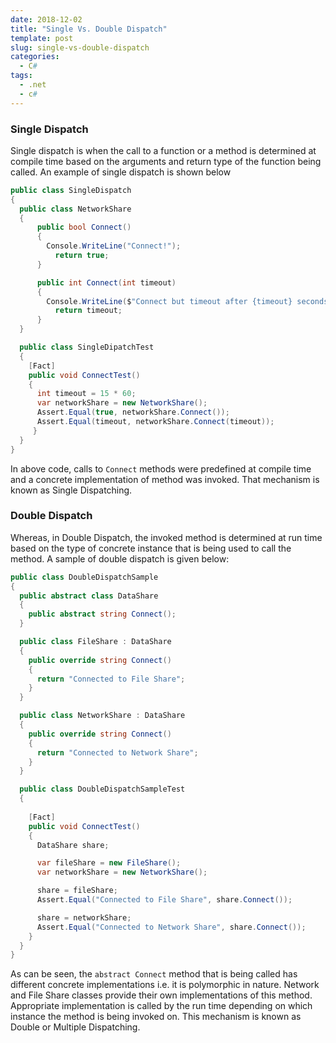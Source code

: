 ```yaml
---
date: 2018-12-02
title: "Single Vs. Double Dispatch"
template: post
slug: single-vs-double-dispatch
categories:
  - C#
tags:
  - .net
  - c#
---
```


### Single Dispatch 

Single dispatch is when the call to a function or a method is determined at compile time based on the arguments and return type of the function being called. An example of single dispatch is shown below

```csharp
public class SingleDispatch
{
  public class NetworkShare
  {
      public bool Connect()
      {
        Console.WriteLine("Connect!");
          return true;
      }

      public int Connect(int timeout)
      {
        Console.WriteLine($"Connect but timeout after {timeout} seconds");
          return timeout;
      }
  }

  public class SingleDipatchTest
  {
    [Fact]
    public void ConnectTest()
    {
      int timeout = 15 * 60;
      var networkShare = new NetworkShare();
      Assert.Equal(true, networkShare.Connect());
      Assert.Equal(timeout, networkShare.Connect(timeout));
     }
  }
}
```

In above code, calls to `Connect` methods were predefined at compile time and a concrete implementation of method was invoked. That mechanism is known as Single Dispatching.

### Double Dispatch 

Whereas, in Double Dispatch, the invoked method is determined at run time based on the type of concrete instance that is being used to call the method. A sample of double dispatch is given below:

```csharp
public class DoubleDispatchSample
{
  public abstract class DataShare
  {
    public abstract string Connect();
  } 

  public class FileShare : DataShare
  {
    public override string Connect()
    {
      return "Connected to File Share";
    }
  }

  public class NetworkShare : DataShare
  {
    public override string Connect()
    {
      return "Connected to Network Share";
    }
  }

  public class DoubleDispatchSampleTest
  {
    
    [Fact]
    public void ConnectTest()
    {
      DataShare share;

      var fileShare = new FileShare();
      var networkShare = new NetworkShare();

      share = fileShare;
      Assert.Equal("Connected to File Share", share.Connect());

      share = networkShare;
      Assert.Equal("Connected to Network Share", share.Connect());
    }
  }
}
```

As can be seen, the `abstract Connect` method that is being called has different concrete implementations i.e. it is polymorphic in nature. Network and File Share classes provide their own implementations of this method. Appropriate implementation is called by the run time depending on which instance the method is being invoked on. This mechanism is known as Double or Multiple Dispatching.